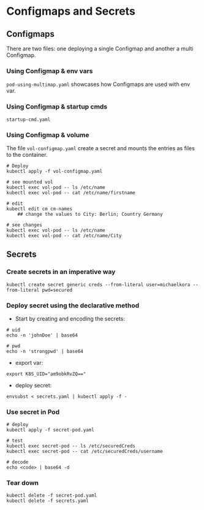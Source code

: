 # Configmaps and Secrets

## Configmaps

There are two files: one deploying a single Configmap and another a multi Configmap.

### Using Configmap & env vars

`pod-using-multimap.yaml` showcases how Configmaps are used with env var.

### Using Configmap & startup cmds

`startup-cmd.yaml`

### Using Configmap & volume

The file `vol-configmap.yaml` create a secret and mounts the entries as files to the container.

```shell
# Deploy
kubectl apply -f vol-configmap.yaml

# see mounted vol
kubectl exec vol-pod -- ls /etc/name
kubectl exec vol-pod -- cat /etc/name/firstname

# edit
kubectl edit cm cm-names
    ## change the values to City: Berlin; Country Germany

# see changes
kubectl exec vol-pod -- ls /etc/name
kubectl exec vol-pod -- cat /etc/name/City

```

## Secrets

### Create secrets in an imperative way

```shell
kubectl create secret generic creds --from-literal user=michaelkora --from-literal pwd=secured
```

### Deploy secret using the declarative method

- Start by creating and encoding the secrets:

```shell
# uid
echo -n 'johnDoe' | base64

# pwd
echo -n 'strongpwd' | base64
```

- export var:

```shell
export K8S_UID="am9obkRvZQ=="
```

- deploy secret:

```shell
envsubst < secrets.yaml | kubectl apply -f -
```

### Use secret in Pod

```shell
# deploy
kubectl apply -f secret-pod.yaml

# test
kubectl exec secret-pod -- ls /etc/securedCreds
kubectl exec secret-pod -- cat /etc/securedCreds/username

# decode
echo <code> | base64 -d
```

### Tear down

```shell
kubectl delete -f secret-pod.yaml
kubectl delete -f secrets.yaml
```
